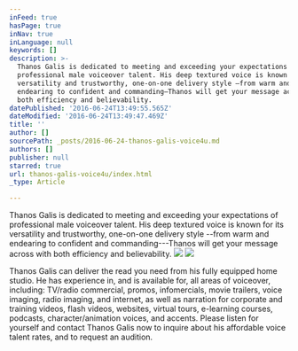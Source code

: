 ```yaml
---
inFeed: true
hasPage: true
inNav: true
inLanguage: null
keywords: []
description: >-
  Thanos Galis is dedicated to meeting and exceeding your expectations of
  professional male voiceover talent. His deep textured voice is known for its
  versatility and trustworthy, one-on-one delivery style –from warm and
  endearing to confident and commanding—Thanos will get your message across with
  both efficiency and believability.
datePublished: '2016-06-24T13:49:55.565Z'
dateModified: '2016-06-24T13:49:47.469Z'
title: ''
author: []
sourcePath: _posts/2016-06-24-thanos-galis-voice4u.md
authors: []
publisher: null
starred: true
url: thanos-galis-voice4u/index.html
_type: Article

---
```

Thanos Galis is dedicated to meeting and exceeding your expectations of professional male voiceover talent. His deep textured voice is known for its versatility and trustworthy, one-on-one delivery style --from warm and endearing to confident and commanding---Thanos will get your message across with both efficiency and believability.
![](https://the-grid-user-content.s3-us-west-2.amazonaws.com/6df01139-3be0-4427-ac3e-bd83f8c31287.jpg)
![](https://the-grid-user-content.s3-us-west-2.amazonaws.com/acf65fa5-12bb-4f86-91e4-ac38c00edcdb.jpg)

Thanos Galis can deliver the read you need from his fully equipped home studio. He has experience in, and is available for, all areas of voiceover, including: TV/radio commercial, promos, infomercials, movie trailers, voice imaging, radio imaging, and internet, as well as narration for corporate and training videos, flash videos, websites, virtual tours, e-learning courses, podcasts, character/animation voices, and accents. Please listen for yourself and contact Thanos Galis now to inquire about his affordable voice talent rates, and to request an audition.